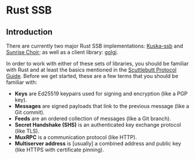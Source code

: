 # Rust SSB 

## Introduction

There are currently two major Rust SSB implementations: [Kuska-ssb](rust/kuska) and [Sunrise Choir](rust/sunrise-choir); as well as a client library: [golgi](rust/golgi).

In order to work with either of these sets of libraries, you should be familiar with Rust and at least the basics mentioned in the [Scuttlebutt Protocol Guide](https://ssbc.github.io/scuttlebutt-protocol-guide/#keys-and-identities). Before we get started, these are a few terms that you should be familiar with:

- **Keys** are Ed25519 keypairs used for signing and encryption (like a PGP key).
- **Messages** are signed payloads that link to the previous message (like a Git commit).
- **Feeds** are an ordered collection of messages (like a Git branch).
- **Secret Handshake (SHS)** is an authenticated key exchange protocol (like TLS).
- **MuxRPC** is a communication protocol (like HTTP).
- **Multiserver address** is [usually] a combined address and public key (like HTTPS with certificate pinning).
